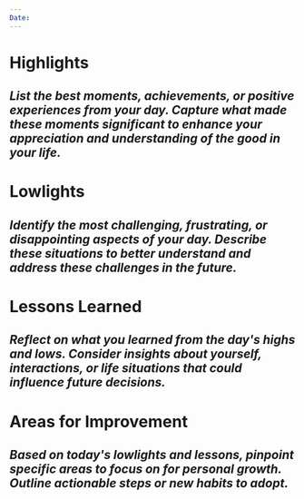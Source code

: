 ```yaml
---
Date:
---
```


# Highlights
_List the best moments, achievements, or positive experiences from your day. Capture what made these moments significant to enhance your appreciation and understanding of the good in your life._
- 

# Lowlights
_Identify the most challenging, frustrating, or disappointing aspects of your day. Describe these situations to better understand and address these challenges in the future._
- 

# Lessons Learned
_Reflect on what you learned from the day's highs and lows. Consider insights about yourself, interactions, or life situations that could influence future decisions._
- 

# Areas for Improvement
_Based on today's lowlights and lessons, pinpoint specific areas to focus on for personal growth. Outline actionable steps or new habits to adopt._
- 
